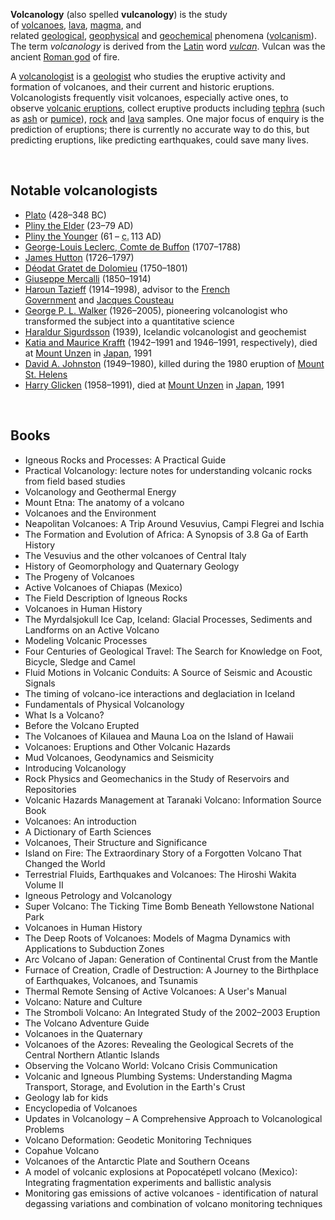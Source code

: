 <p><strong>Volcanology</strong>&nbsp;(also spelled&nbsp;<strong>vulcanology</strong>) is the study of&nbsp;<a title="Volcano" href="https://en.wikipedia.org/wiki/Volcano">volcanoes</a>,&nbsp;<a title="Lava" href="https://en.wikipedia.org/wiki/Lava">lava</a>,&nbsp;<a title="Magma" href="https://en.wikipedia.org/wiki/Magma">magma</a>, and related&nbsp;<a title="Geology" href="https://en.wikipedia.org/wiki/Geology">geological</a>,&nbsp;<a class="mw-redirect" title="Geophysical" href="https://en.wikipedia.org/wiki/Geophysical">geophysical</a>&nbsp;and&nbsp;<a title="Geochemistry" href="https://en.wikipedia.org/wiki/Geochemistry">geochemical</a>&nbsp;phenomena (<a title="Volcanism" href="https://en.wikipedia.org/wiki/Volcanism">volcanism</a>). The term&nbsp;<em>volcanology</em>&nbsp;is derived from the&nbsp;<a class="mw-redirect" title="Latin language" href="https://en.wikipedia.org/wiki/Latin_language">Latin</a>&nbsp;word&nbsp;<em><a title="Vulcan (mythology)" href="https://en.wikipedia.org/wiki/Vulcan_(mythology)">vulcan</a></em>. Vulcan was the ancient&nbsp;<a title="Roman mythology" href="https://en.wikipedia.org/wiki/Roman_mythology">Roman god</a>&nbsp;of fire.</p>
<p>A&nbsp;<a title="Volcanologist" href="https://en.wikipedia.org/wiki/Volcanologist">volcanologist</a>&nbsp;is a&nbsp;<a title="Geologist" href="https://en.wikipedia.org/wiki/Geologist">geologist</a>&nbsp;who studies the eruptive activity and formation of volcanoes, and their current and historic eruptions. Volcanologists frequently visit volcanoes, especially active ones, to observe&nbsp;<a class="mw-redirect" title="Volcanic eruption" href="https://en.wikipedia.org/wiki/Volcanic_eruption">volcanic eruptions</a>, collect eruptive products including&nbsp;<a title="Tephra" href="https://en.wikipedia.org/wiki/Tephra">tephra</a>&nbsp;(such as&nbsp;<a title="Volcanic ash" href="https://en.wikipedia.org/wiki/Volcanic_ash">ash</a>&nbsp;or&nbsp;<a title="Pumice" href="https://en.wikipedia.org/wiki/Pumice">pumice</a>),&nbsp;<a title="Rock (geology)" href="https://en.wikipedia.org/wiki/Rock_(geology)">rock</a>&nbsp;and&nbsp;<a title="Lava" href="https://en.wikipedia.org/wiki/Lava">lava</a>&nbsp;samples. One major focus of enquiry is the prediction of eruptions; there is currently no accurate way to do this, but predicting eruptions, like predicting earthquakes, could save many lives.</p>
</br>


<h2><span id="Notable_volcanologists" class="mw-headline">Notable volcanologists</span></h2>
<ul>
<li><a title="Plato" href="https://en.wikipedia.org/wiki/Plato">Plato</a>&nbsp;(428&ndash;348 BC)</li>
<li><a title="Pliny the Elder" href="https://en.wikipedia.org/wiki/Pliny_the_Elder">Pliny the Elder</a>&nbsp;(23&ndash;79 AD)</li>
<li><a title="Pliny the Younger" href="https://en.wikipedia.org/wiki/Pliny_the_Younger">Pliny the Younger</a>&nbsp;(61 &ndash;&nbsp;<abbr title="circa">c.</abbr>&thinsp;113 AD)</li>
<li><a title="Georges-Louis Leclerc, Comte de Buffon" href="https://en.wikipedia.org/wiki/Georges-Louis_Leclerc,_Comte_de_Buffon">George-Louis Leclerc, Comte de Buffon</a>&nbsp;(1707&ndash;1788)</li>
<li><a title="James Hutton" href="https://en.wikipedia.org/wiki/James_Hutton">James Hutton</a>&nbsp;(1726&ndash;1797)</li>
<li><a title="D&eacute;odat Gratet de Dolomieu" href="https://en.wikipedia.org/wiki/D%C3%A9odat_Gratet_de_Dolomieu">D&eacute;odat Gratet de Dolomieu</a>&nbsp;(1750&ndash;1801)</li>
<li><a title="Giuseppe Mercalli" href="https://en.wikipedia.org/wiki/Giuseppe_Mercalli">Giuseppe Mercalli</a>&nbsp;(1850&ndash;1914)</li>
<li><a title="Haroun Tazieff" href="https://en.wikipedia.org/wiki/Haroun_Tazieff">Haroun Tazieff</a>&nbsp;(1914&ndash;1998), advisor to the&nbsp;<a class="mw-redirect" title="French Government" href="https://en.wikipedia.org/wiki/French_Government">French Government</a>&nbsp;and&nbsp;<a title="Jacques Cousteau" href="https://en.wikipedia.org/wiki/Jacques_Cousteau">Jacques Cousteau</a></li>
<li><a title="George P. L. Walker" href="https://en.wikipedia.org/wiki/George_P._L._Walker">George P. L. Walker</a>&nbsp;(1926&ndash;2005), pioneering volcanologist who transformed the subject into a quantitative science</li>
<li><a class="mw-redirect" title="Haraldur Sigurdsson" href="https://en.wikipedia.org/wiki/Haraldur_Sigurdsson">Haraldur Sigurdsson</a>&nbsp;(1939), Icelandic volcanologist and geochemist</li>
<li><a title="Katia and Maurice Krafft" href="https://en.wikipedia.org/wiki/Katia_and_Maurice_Krafft">Katia and Maurice Krafft</a>&nbsp;(1942&ndash;1991 and 1946&ndash;1991, respectively), died at&nbsp;<a title="Mount Unzen" href="https://en.wikipedia.org/wiki/Mount_Unzen">Mount Unzen</a>&nbsp;in&nbsp;<a title="Japan" href="https://en.wikipedia.org/wiki/Japan">Japan</a>, 1991</li>
<li><a title="David A. Johnston" href="https://en.wikipedia.org/wiki/David_A._Johnston">David A. Johnston</a>&nbsp;(1949&ndash;1980), killed during the 1980 eruption of&nbsp;<a title="Mount St. Helens" href="https://en.wikipedia.org/wiki/Mount_St._Helens">Mount St. Helens</a></li>
<li><a title="Harry Glicken" href="https://en.wikipedia.org/wiki/Harry_Glicken">Harry Glicken</a>&nbsp;(1958&ndash;1991), died at&nbsp;<a title="Mount Unzen" href="https://en.wikipedia.org/wiki/Mount_Unzen">Mount Unzen</a>&nbsp;in&nbsp;<a title="Japan" href="https://en.wikipedia.org/wiki/Japan">Japan</a>, 1991</li>
</ul>



</br>



<h2> Books </h2>
<ul>

                             

 <li><a target="_blank" href="https://github.com/manjunath5496/Volcanology-Books/blob/master/volv(1).pdf" style="text-decoration:none;">Igneous Rocks and Processes: 
A Practical Guide</a></li>

 <li><a target="_blank" href="https://github.com/manjunath5496/Volcanology-Books/blob/master/volv(2).pdf" style="text-decoration:none;">Practical Volcanology: lecture notes for understanding volcanic rocks from field based studies</a></li>

<li><a target="_blank" href="https://github.com/manjunath5496/Volcanology-Books/blob/master/volv(3).pdf" style="text-decoration:none;">Volcanology and Geothermal Energy</a></li>
 <li><a target="_blank" href="https://github.com/manjunath5496/Volcanology-Books/blob/master/volv(4).pdf" style="text-decoration:none;">Mount Etna: The anatomy of a volcano</a></li>                              
<li><a target="_blank" href="https://github.com/manjunath5496/Volcanology-Books/blob/master/volv(5).pdf" style="text-decoration:none;"> Volcanoes and the Environment</a></li>
<li><a target="_blank" href="https://github.com/manjunath5496/Volcanology-Books/blob/master/volv(6).pdf" style="text-decoration:none;">Neapolitan Volcanoes: A Trip Around Vesuvius, Campi Flegrei and Ischia </a></li>
 <li><a target="_blank" href="https://github.com/manjunath5496/Volcanology-Books/blob/master/volv(7).pdf" style="text-decoration:none;">The Formation and Evolution of Africa: A Synopsis of 3.8 Ga of Earth History</a></li>

 <li><a target="_blank" href="https://github.com/manjunath5496/Volcanology-Books/blob/master/volv(8).pdf" style="text-decoration:none;"> The Vesuvius and the other volcanoes of Central Italy</a></li>
   <li><a target="_blank" href="https://github.com/manjunath5496/Volcanology-Books/blob/master/volv(9).pdf" style="text-decoration:none;">History of Geomorphology and Quaternary Geology</a></li>
  
   
 <li><a target="_blank" href="https://github.com/manjunath5496/Volcanology-Books/blob/master/volv(10).pdf" style="text-decoration:none;">The Progeny of Volcanoes</a></li>                              
<li><a target="_blank" href="https://github.com/manjunath5496/Volcanology-Books/blob/master/volv(11).pdf" style="text-decoration:none;"> Active Volcanoes of Chiapas (Mexico)</a></li>
<li><a target="_blank" href="https://github.com/manjunath5496/Volcanology-Books/blob/master/volv(12).pdf" style="text-decoration:none;">The Field Description
of Igneous Rocks</a></li>
<li><a target="_blank" href="https://github.com/manjunath5496/Volcanology-Books/blob/master/volv(13).pdf" style="text-decoration:none;">Volcanoes in Human History</a></li>

<li><a target="_blank" href="https://github.com/manjunath5496/Volcanology-Books/blob/master/volv(14).pdf" style="text-decoration:none;">The Myrdalsjokull Ice Cap, Iceland: Glacial Processes, Sediments and Landforms on an Active Volcano</a></li>
                              
<li><a target="_blank" href="https://github.com/manjunath5496/Volcanology-Books/blob/master/volv(15).pdf" style="text-decoration:none;">Modeling Volcanic Processes </a></li>

<li><a target="_blank" href="https://github.com/manjunath5496/Volcanology-Books/blob/master/volv(16).pdf" style="text-decoration:none;">Four Centuries of Geological Travel: The Search for Knowledge on Foot, Bicycle, Sledge and Camel</a></li>

  <li><a target="_blank" href="https://github.com/manjunath5496/Volcanology-Books/blob/master/volv(17).pdf" style="text-decoration:none;">Fluid Motions in Volcanic Conduits:
A Source of Seismic and Acoustic Signals</a></li>   
  
<li><a target="_blank" href="https://github.com/manjunath5496/Volcanology-Books/blob/master/volv(18).pdf" style="text-decoration:none;">The timing of volcano-ice interactions and deglaciation in Iceland</a></li> 

  
<li><a target="_blank" href="https://github.com/manjunath5496/Volcanology-Books/blob/master/volv(19).pdf" style="text-decoration:none;">Fundamentals of Physical Volcanology </a></li> 

<li><a target="_blank" href="https://github.com/manjunath5496/Volcanology-Books/blob/master/volv(20).pdf" style="text-decoration:none;">What Is a Volcano?</a></li>

<li><a target="_blank" href="https://github.com/manjunath5496/Volcanology-Books/blob/master/volv(21).pdf" style="text-decoration:none;">Before the Volcano Erupted</a></li>
<li><a target="_blank" href="https://github.com/manjunath5496/Volcanology-Books/blob/master/volv(22).pdf" style="text-decoration:none;">The Volcanoes of Kilauea and Mauna Loa on the Island of Hawaii</a></li> 
 <li><a target="_blank" href="https://github.com/manjunath5496/Volcanology-Books/blob/master/volv(23).pdf" style="text-decoration:none;">Volcanoes: Eruptions and Other Volcanic Hazards </a></li> 
 

   <li><a target="_blank" href="https://github.com/manjunath5496/Volcanology-Books/blob/master/volv(24).pdf" style="text-decoration:none;">Mud Volcanoes, Geodynamics and Seismicity</a></li>


<li><a target="_blank" href="https://github.com/manjunath5496/Volcanology-Books/blob/master/volv(25).pdf" style="text-decoration:none;">Introducing Volcanology </a></li> 

<li><a target="_blank" href="https://github.com/manjunath5496/Volcanology-Books/blob/master/volv(26).pdf" style="text-decoration:none;">Rock Physics and Geomechanics in the Study of Reservoirs and Repositories</a></li>

<li><a target="_blank" href="https://github.com/manjunath5496/Volcanology-Books/blob/master/volv(27).pdf" style="text-decoration:none;">Volcanic Hazards Management at Taranaki Volcano: Information Source Book</a></li>
<li><a target="_blank" href="https://github.com/manjunath5496/Volcanology-Books/blob/master/volv(28).pdf" style="text-decoration:none;">Volcanoes: An introduction</a></li> 
 <li><a target="_blank" href="https://github.com/manjunath5496/Volcanology-Books/blob/master/volv(29).pdf" style="text-decoration:none;">A Dictionary of
Earth Sciences</a></li> 
 

   <li><a target="_blank" href="https://github.com/manjunath5496/Volcanology-Books/blob/master/volv(30).pdf" style="text-decoration:none;">Volcanoes, Their Structure and Significance</a></li>



<li><a target="_blank" href="https://github.com/manjunath5496/Volcanology-Books/blob/master/volv(31).pdf" style="text-decoration:none;">Island on Fire: The Extraordinary Story of a Forgotten Volcano That Changed the World </a></li> 

<li><a target="_blank" href="https://github.com/manjunath5496/Volcanology-Books/blob/master/volv(32).pdf" style="text-decoration:none;">Terrestrial Fluids, Earthquakes and Volcanoes: The Hiroshi Wakita Volume II</a></li>

<li><a target="_blank" href="https://github.com/manjunath5496/Volcanology-Books/blob/master/volv(33).pdf" style="text-decoration:none;">Igneous Petrology and Volcanology</a></li>
<li><a target="_blank" href="https://github.com/manjunath5496/Volcanology-Books/blob/master/volv(34).pdf" style="text-decoration:none;">Super Volcano: The Ticking Time Bomb Beneath Yellowstone National Park</a></li> 
 <li><a target="_blank" href="https://github.com/manjunath5496/Volcanology-Books/blob/master/volv(35).pdf" style="text-decoration:none;">Volcanoes in Human History</a></li> 
 

   <li><a target="_blank" href="https://github.com/manjunath5496/Volcanology-Books/blob/master/volv(36).pdf" style="text-decoration:none;">The Deep Roots of Volcanoes: Models of Magma Dynamics with Applications to Subduction Zones</a></li>

<li><a target="_blank" href="https://github.com/manjunath5496/Volcanology-Books/blob/master/volv(37).pdf" style="text-decoration:none;">Arc Volcano of Japan: Generation of Continental Crust from the Mantle</a></li>
<li><a target="_blank" href="https://github.com/manjunath5496/Volcanology-Books/blob/master/volv(38).pdf" style="text-decoration:none;">Furnace of Creation, Cradle of Destruction: A Journey to the Birthplace of Earthquakes, Volcanoes, and Tsunamis</a></li> 
 <li><a target="_blank" href="https://github.com/manjunath5496/Volcanology-Books/blob/master/volv(39).pdf" style="text-decoration:none;">Thermal Remote Sensing of Active Volcanoes: A User's Manual</a></li> 
 

   <li><a target="_blank" href="https://github.com/manjunath5496/Volcanology-Books/blob/master/volv(40).pdf" style="text-decoration:none;">Volcano: Nature and Culture</a></li>

 <li><a target="_blank" href="https://github.com/manjunath5496/Volcanology-Books/blob/master/volv(41).pdf" style="text-decoration:none;">The Stromboli Volcano:
An Integrated Study of the 2002–2003 Eruption</a></li>

<li><a target="_blank" href="https://github.com/manjunath5496/Volcanology-Books/blob/master/volv(42).pdf" style="text-decoration:none;">The Volcano Adventure Guide</a></li>
<li><a target="_blank" href="https://github.com/manjunath5496/Volcanology-Books/blob/master/volv(43).pdf" style="text-decoration:none;">Volcanoes in the Quaternary</a></li> 
 <li><a target="_blank" href="https://github.com/manjunath5496/Volcanology-Books/blob/master/volv(44).pdf" style="text-decoration:none;">Volcanoes of the Azores: Revealing the Geological Secrets of the Central Northern Atlantic Islands</a></li> 
 

   <li><a target="_blank" href="https://github.com/manjunath5496/Volcanology-Books/blob/master/volv(45).pdf" style="text-decoration:none;">Observing the Volcano
World: Volcano Crisis Communication</a></li>

 <li><a target="_blank" href="https://github.com/manjunath5496/Volcanology-Books/blob/master/volv(46).pdf" style="text-decoration:none;">Volcanic and Igneous Plumbing Systems: Understanding Magma Transport, Storage, and Evolution in the Earth's Crust</a></li>

<li><a target="_blank" href="https://github.com/manjunath5496/Volcanology-Books/blob/master/volv(47).pdf" style="text-decoration:none;">Geology lab for kids</a></li> 
 

   <li><a target="_blank" href="https://github.com/manjunath5496/Volcanology-Books/blob/master/volv(48).pdf" style="text-decoration:none;">Encyclopedia of Volcanoes</a></li>

 <li><a target="_blank" href="https://github.com/manjunath5496/Volcanology-Books/blob/master/volv(49).pdf" style="text-decoration:none;">Updates in Volcanology – A Comprehensive Approach to Volcanological Problems</a></li>

 <li><a target="_blank" href="https://github.com/manjunath5496/Volcanology-Books/blob/master/volv(50).rar" style="text-decoration:none;">Volcano Deformation:
Geodetic Monitoring Techniques</a></li>

 <li><a target="_blank" href="https://github.com/manjunath5496/Volcanology-Books/blob/master/volv(51).pdf" style="text-decoration:none;">Copahue Volcano</a></li>

<li><a target="_blank" href="https://github.com/manjunath5496/Volcanology-Books/blob/master/volv(52).pdf" style="text-decoration:none;">Volcanoes of the Antarctic Plate
and Southern Oceans</a></li> 
 

   <li><a target="_blank" href="https://github.com/manjunath5496/Volcanology-Books/blob/master/volv(53).pdf" style="text-decoration:none;"> A model of volcanic explosions at Popocatépetl volcano (Mexico): Integrating fragmentation experiments and ballistic analysis</a></li>

 <li><a target="_blank" href="https://github.com/manjunath5496/Volcanology-Books/blob/master/volv(54).pdf" style="text-decoration:none;">Monitoring gas emissions of active volcanoes - identification of natural degassing variations and combination of volcano monitoring techniques</a></li>










   
   </ul>
